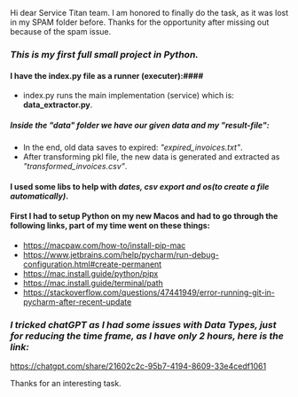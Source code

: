 Hi dear Service Titan team. I am honored to finally do the task, as it was lost in my SPAM folder before.
Thanks for the opportunity after missing out because of the spam issue.

### *This is my first full small project in Python.*


#### I have the **index.py** file as a runner (executer):####

- index.py runs the main implementation (service) which is: **data_extractor.py**.

##### Inside the "data" folder we have our given data and my "result-file":

- In the end, old data saves to expired: *"expired_invoices.txt"*.
- After transforming pkl file, the new data is generated and extracted as *"transformed_invoices.csv"*.

#### I used some libs to help with *dates, csv export and os(to create a file automatically)*.

#### First I had to setup Python on my new Macos and had to go through the following links, part of my time went on these things:

- https://macpaw.com/how-to/install-pip-mac
- https://www.jetbrains.com/help/pycharm/run-debug-configuration.html#create-permanent
- https://mac.install.guide/python/pipx
- https://mac.install.guide/terminal/path
- https://stackoverflow.com/questions/47441949/error-running-git-in-pycharm-after-recent-update


### ***I tricked chatGPT as I had some issues with Data Types, just for reducing the time frame, as I have only 2 hours, here is the link:***
https://chatgpt.com/share/21602c2c-95b7-4194-8609-33e4cedf1061

Thanks for an interesting task.

